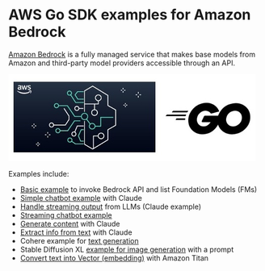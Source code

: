 # AWS Go SDK examples for Amazon Bedrock

[Amazon Bedrock](https://docs.aws.amazon.com/bedrock/latest/userguide/what-is-service.html) is a fully managed service that makes base models from Amazon and third-party model providers accessible through an API.

![](image.jpg)

Examples include:

- [Basic example](bedrock-basic) to invoke Bedrock API and list Foundation Models (FMs)
- [Simple chatbot example](claude-chat) with Claude
- [Handle streaming output](streaming-claude-basic) from LLMs (Claude example)
- [Streaming chatbot example](claude-chat-streaming)
- [Generate content](claude-content-generation) with Claude
- [Extract info from text](claude-information-extraction) with Claude
- Cohere example for [text generation](cohere-text-generation)
- Stable Diffusion XL [example for image generation](stablediffusion-image-gen) with a prompt
- [Convert text into Vector (embedding)](titan-text-embedding) with Amazon Titan